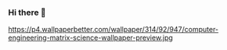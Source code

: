 ### Hi there 👋
https://p4.wallpaperbetter.com/wallpaper/314/92/947/computer-engineering-matrix-science-wallpaper-preview.jpg

<!--


- 🔭 I’m currently working on ...
- 🌱 I’m currently learning ...
- 👯 I’m looking to collaborate on ...
- 🤔 I’m looking for help with ...
- 💬 Ask me about ...
- 📫 How to reach me: ...
- 😄 Pronouns: ...
- ⚡ Fun fact: ...
-->

